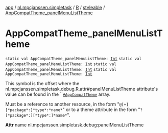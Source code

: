 [app](../../../index.md) / [nl.mpcjanssen.simpletask](../../index.md) / [R](../index.md) / [styleable](index.md) / [AppCompatTheme_panelMenuListTheme](.)

# AppCompatTheme_panelMenuListTheme

`static val AppCompatTheme_panelMenuListTheme: `[`Int`](https://kotlinlang.org/api/latest/jvm/stdlib/kotlin/-int/index.html)
`static val AppCompatTheme_panelMenuListTheme: `[`Int`](https://kotlinlang.org/api/latest/jvm/stdlib/kotlin/-int/index.html)
`static val AppCompatTheme_panelMenuListTheme: `[`Int`](https://kotlinlang.org/api/latest/jvm/stdlib/kotlin/-int/index.html)
`static val AppCompatTheme_panelMenuListTheme: `[`Int`](https://kotlinlang.org/api/latest/jvm/stdlib/kotlin/-int/index.html)

This symbol is the offset where the nl.mpcjanssen.simpletask.debug.R.attr#panelMenuListTheme attribute's value can be found in the ``[`#AppCompatTheme`](-app-compat-theme.md) array.

Must be a reference to another resource, in the form "`@[+][*package*:]*type*:*name*`" or to a theme attribute in the form "`?[*package*:][*type*:]*name*`".

**Attr**
name nl.mpcjanssen.simpletask.debug:panelMenuListTheme


